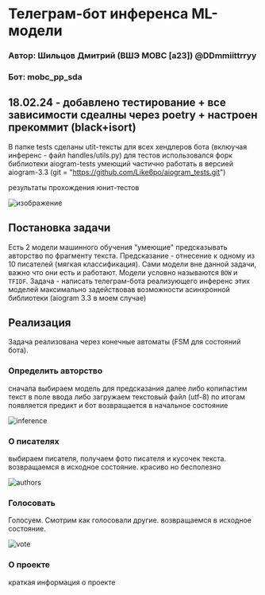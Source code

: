 # Телеграм-бот инференса ML-модели

### Автор: Шильцов Дмитрий (ВШЭ МОВС [a23]) @DDmmiittrryy
### Бот: mobc_pp_sda

## 18.02.24  - добавлено тестирование + все зависимости сдеалны через poetry + настроен прекоммит (black+isort)

В папке tests сделаны utit-тексты для всех хендлеров бота (вклюучая инференс - файл handles/utils.py)
для тестов использовался форк библиотеки aiogram-tests умеющий частично работать в версией aiogram-3.3 
(git = "https://github.com/Like6po/aiogram_tests.git") 

результаты прохождения юнит-тестов

![изображение](https://github.com/shiltsov/MOBC_pp_sda/assets/54742337/0d5d6db3-196d-4e08-bdb4-fb39b5a2636e)

## Постановка задачи

Есть 2 модели машинного обучения "умеющие" предсказывать авторство по фрагменту текста. Предсказание -
отнесение к одному из 10 писателей (мягкая классификация). Сами модели вне данной задачи, важно что они есть и работают.
Модели условно называются `BOW` и `TFIDF`. Задача - написать телеграм-бота реализующего инференс этих моделей максимально задействовав 
возможности асинхронной библиотеки (aiogram 3.3 в моем случае)

## Реализация
Задача реализована через конечные автоматы (FSM для состояний бота).


### Определить авторство
сначала выбираем модель для предсказания
далее либо копипастим текст в поле ввода либо загружаем текстовый файл (utf-8)
по итогам появляется предикт и бот возвращается в начальное состояние

![inference](https://github.com/shiltsov/MOBC_pp_sda/assets/54742337/1f6e73a2-5e87-49e1-a9b6-a39a59e4b263)

### О писателях
выбираем писателя, получаем фото писателя и кусочек текста. возвращаемся в исходное состояние.
красиво но бесполезно

![authors](https://github.com/shiltsov/MOBC_pp_sda/assets/54742337/e89f787a-2d89-41c2-89ae-1908db6afdf8)


### Голосовать
Голосуем. Смотрим как голосовали другие. возвращаемся в исходное состояние. 

![vote](https://github.com/shiltsov/MOBC_pp_sda/assets/54742337/df893e70-0ba9-49e3-a160-6e86cbc9adda)


### О проекте
краткая информация о проекте
